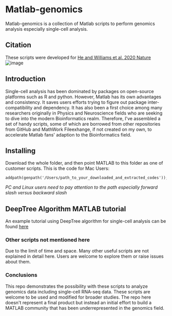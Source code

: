 # Matlab-genomics
Matlab-genomics is a collection of Matlab scripts to perform genomics analysis especially single-cell analysis.

## Citation
These scripts were developed for [He and Williams et al. 2020 Nature](https://www.nature.com/articles/s41586-020-2536-x) 
![image](https://user-images.githubusercontent.com/4110443/90067837-9b57cc80-dce7-11ea-9d31-8f5e49d07964.png)


## Introduction
Single-cell analysis has been dominated by packages on open-source platforms such as R and python. However, Matlab has its own advantages and consistency. It saves users efforts trying to figure out package inter-compatibility and dependency. It has also been a first choice among many researchers originally in Physics and Neuroscience fields who are seeking to dive into the modern Bioinformatics realm.
Therefore, I've assembled a set of handy scripts, some of which are borrowed from other repositories from GitHub and MathWork Fileexhange, if not created on my own, to accelerate Matlab fans' adaption to the Bioinformatics field.

## Installing
Download the whole folder, and then point MATLAB to this folder as one of customer scripts. This is the code for Mac Users:

```
addpath(genpath('/Users/path_to_your_downloaded_and_extracted_codes')); 
```
*PC and Linux users need to pay attention to the path especially forward slash versus backward slash*

## DeepTree Algorithm MATLAB tutorial
An example tutorial using DeepTree algorithm for single-cell analysis can be found [here](https://github.com/brianpenghe/Matlab-genomics/blob/master/DeepTree_Tutorial.md)

### Other scripts not mentioned here
Due to the limit of time and space. Many other useful scripts are not explained in detail here. Users are welcome to explore them or raise issues about them.

### Conclusions
This repo demonstrates the possibility with these scripts to analyze genomics data including single-cell RNA-seq data. These scripts are welcome to be used and modified for broader studies. The repo here doesn't represent a final product but instead an initial effort to build a MATLAB community that has been underrepresented in the genomics field.
